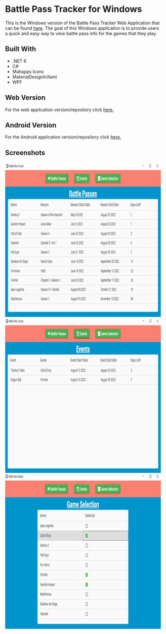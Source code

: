 # Battle Pass Tracker for Windows
This is the Windows version of the Battle Pass Tracker Web Application that can be found [here](https://github.com/Jimmy-Du/battle-pass-tracker). The goal of this Windows application is to provide users a quick and easy way to view battle pass info 
for the games that they play. 

## Built With
- .NET 6
- C#
- Mahapps Icons
- MaterialDesignInXaml
- WPF

## Web Version
For the web application version/repository click [here.](https://github.com/Jimmy-Du/battle-pass-tracker)

## Android Version
For the Android application version/repository click [here.](https://github.com/Jimmy-Du/battle-pass-tracker-android)

## Screenshots
<p>
  <img src="./images/battle-pass-screen.png" alt="Battle Pass Screen View" width="850px" height="500px"/>
  <img src="./images/event-screen.png" alt="Event Screen View" width="850px" height="500px"/>
  <img src="./images/game-selection-screen.png" alt="Select Games Screen View" width="850px" height="500px"/>
</p>